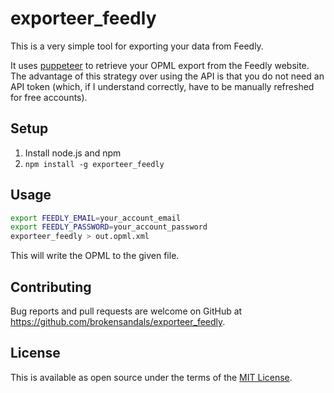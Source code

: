 # exporteer\_feedly

This is a very simple tool for exporting your data from Feedly.

It uses [puppeteer](https://github.com/puppeteer/puppeteer) to retrieve your OPML export from the Feedly website.
The advantage of this strategy over using the API is that you do not need an API token (which, if I understand correctly, have to be manually refreshed for free accounts).

## Setup

1. Install node.js and npm
2. `npm install -g exporteer_feedly`

## Usage

```bash
export FEEDLY_EMAIL=your_account_email
export FEEDLY_PASSWORD=your_account_password
exporteer_feedly > out.opml.xml
```

This will write the OPML to the given file.

## Contributing

Bug reports and pull requests are welcome on GitHub at https://github.com/brokensandals/exporteer_feedly.

## License

This is available as open source under the terms of the [MIT License](https://opensource.org/licenses/MIT).
